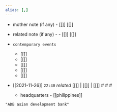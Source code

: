 ```yaml
---
alias: [,]
---
```

- mother note (if any)
		- [[]] [[]]
- related note (if any) -
		- [[]] [[]]
- `contemporary events`
	- [[]]
	- [[]]
	- [[]]
	- [[]]
	- [[]]

- [[2021-11-26]]  `22:40` _related_ [[]] | [[]] | [[]] # # #
	- headquarters - [[philippines]]

```query
"ADB asian development bank"
```